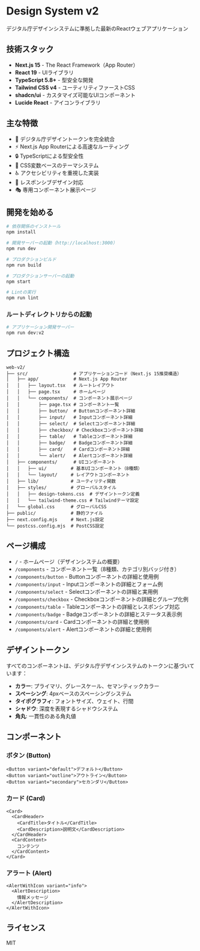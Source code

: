 # Design System v2

デジタル庁デザインシステムに準拠した最新のReactウェブアプリケーション

## 技術スタック

- **Next.js 15** - The React Framework（App Router）
- **React 19** - UIライブラリ
- **TypeScript 5.8+** - 型安全な開発
- **Tailwind CSS v4** - ユーティリティファーストCSS
- **shadcn/ui** - カスタマイズ可能なUIコンポーネント
- **Lucide React** - アイコンライブラリ

## 主な特徴

- 🎨 デジタル庁デザイントークンを完全統合
- ⚡ Next.js App Routerによる高速なルーティング
- 🔒 TypeScriptによる型安全性
- 🎯 CSS変数ベースのテーマシステム
- ♿ アクセシビリティを重視した実装
- 📱 レスポンシブデザイン対応
- 🎭 専用コンポーネント展示ページ

## 開発を始める

```bash
# 依存関係のインストール
npm install

# 開発サーバーの起動（http://localhost:3000）
npm run dev

# プロダクションビルド
npm run build

# プロダクションサーバーの起動
npm start

# Lintの実行
npm run lint
```

### ルートディレクトリからの起動

```bash
# アプリケーション開発サーバー
npm run dev:v2
```

## プロジェクト構造

```
web-v2/
├── src/                 # アプリケーションコード（Next.js 15推奨構造）
│   ├── app/             # Next.js App Router
│   │   ├── layout.tsx   # ルートレイアウト
│   │   ├── page.tsx     # ホームページ
│   │   └── components/  # コンポーネント展示ページ
│   │       ├── page.tsx # コンポーネント一覧
│   │       ├── button/  # Buttonコンポーネント詳細
│   │       ├── input/   # Inputコンポーネント詳細
│   │       ├── select/  # Selectコンポーネント詳細
│   │       ├── checkbox/ # Checkboxコンポーネント詳細
│   │       ├── table/   # Tableコンポーネント詳細
│   │       ├── badge/   # Badgeコンポーネント詳細
│   │       ├── card/    # Cardコンポーネント詳細
│   │       └── alert/   # Alertコンポーネント詳細
│   ├── components/      # UIコンポーネント
│   │   ├── ui/         # 基本UIコンポーネント（8種類）
│   │   └── layout/     # レイアウトコンポーネント
│   ├── lib/            # ユーティリティ関数
│   ├── styles/         # グローバルスタイル
│   │   ├── design-tokens.css  # デザイントークン定義
│   │   └── tailwind-theme.css # Tailwindテーマ設定
│   └── global.css      # グローバルCSS
├── public/             # 静的ファイル
├── next.config.mjs     # Next.js設定
└── postcss.config.mjs  # PostCSS設定
```

## ページ構成

- `/` - ホームページ（デザインシステムの概要）
- `/components` - コンポーネント一覧（8種類、カテゴリ別バッジ付き）
- `/components/button` - Buttonコンポーネントの詳細と使用例
- `/components/input` - Inputコンポーネントの詳細とフォーム例
- `/components/select` - Selectコンポーネントの詳細と実用例
- `/components/checkbox` - Checkboxコンポーネントの詳細とグループ化例
- `/components/table` - Tableコンポーネントの詳細とレスポンシブ対応
- `/components/badge` - Badgeコンポーネントの詳細とステータス表示例
- `/components/card` - Cardコンポーネントの詳細と使用例
- `/components/alert` - Alertコンポーネントの詳細と使用例

## デザイントークン

すべてのコンポーネントは、デジタル庁デザインシステムのトークンに基づいています：

- **カラー**: プライマリ、グレースケール、セマンティックカラー
- **スペーシング**: 4pxベースのスペーシングシステム
- **タイポグラフィ**: フォントサイズ、ウェイト、行間
- **シャドウ**: 深度を表現するシャドウシステム
- **角丸**: 一貫性のある角丸値

## コンポーネント

### ボタン (Button)

```tsx
<Button variant="default">デフォルト</Button>
<Button variant="outline">アウトライン</Button>
<Button variant="secondary">セカンダリ</Button>
```

### カード (Card)

```tsx
<Card>
  <CardHeader>
    <CardTitle>タイトル</CardTitle>
    <CardDescription>説明文</CardDescription>
  </CardHeader>
  <CardContent>
    コンテンツ
  </CardContent>
</Card>
```

### アラート (Alert)

```tsx
<AlertWithIcon variant="info">
  <AlertDescription>
    情報メッセージ
  </AlertDescription>
</AlertWithIcon>
```

## ライセンス

MIT